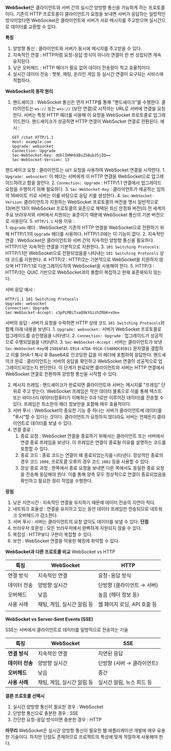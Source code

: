 **WebSocket**은 클라이언트와 서버 간의 실시간 양방향 통신을 가능하게 하는 프로토콜이다. 기존의 HTTP 프로토콜이 클라이언트가 요청을 보내면 서버가 응답하는 일방적인 방식이었다면 WebSocket은 클라이언트와 서버가 서로 메시지를 주고받으며 실시간으로 데이터를 교환할 수 있다.

**특징**
1. 양방향 통신 : 클라이언트와 서버가 동시에 메시지를 주고받을 수 있다.
2. 지속적인 연결 : HTTP처럼 요청-응답 방식이 아니라 연결이 한 번 성립되면 계속 유지된다.
3. 낮은 오버헤드 : HTTP 헤더가 필요 없어 데이터 전송량이 적고 효율적이다.
4. 실시간 데이터 전송 : 챗봇, 채팅, 온라인 게임 등 실시간 연결이 요구되는 서비스에 적합하다.

**WebSocket의 동작 원리**

1. 핸드셰이크 : WebSocket 통신은 먼저 HTTP를 통해 "핸드셰이크"를 수행한다. 클라이언트는 `ws://` 또는 `wss://` (보안 연결)로 시작하는 URL로 서버에 연결을 요청한다. 서버는 특정 HTTP 헤더를 사용해 이 요청을 WebSocket 프로토콜로 업그레이드한다. 핸드셰이크가 성공하면 HTTP 연결이 WebSocket 연결로 전환된다.
예시 :
 ``` http
	GET /chat HTTP/1.1
	Host: example.com
	Upgrade: websocket
	Connection: Upgrade
	Sec-WebSocket-Key: dGhlIHNhbXBsZSBub25jZQ==
	Sec-WebSocket-Version: 13
```
핸드셰이크 요청 : 클라이언트는 `GET` 요청을 사용하여 WebSocket 연결을 시작한다. 
	1. `Upgrade: websocket`: 이 헤더는 서버에게 이 HTTP 연결을 WebSocket으로 업그레이드하려고 함을 알린다.
	2. `Connection: Upgrade` : HTTP/1.1 연결에서 업그레이드 요청을 수행하기 위해 필요하다.
	3. `Sec-WebSocket-Key` : 클라이언트가 제공하는 임의의 16바이트 키로 서버는 이를 바탕으로 응답 키를 생성한다.
	4. `Sec-WebSocket-Version`: 클라이언트가 지원하는 WebSocket 프로토콜의 버전을 명시 일반적으로 13(버전 13이 WebSocket 프로토콜의 표준으로 채택된 최신 안정화 버전)이 전 세계의 주요 브라우저와 서버에서 지원되는 표준이기 때문에 WebSocket 통신의 기본 버전으로 사용된다.
	5.  `HTTP/1.1` 사용 이유 :  
		1. `Upgrade` 헤더 : WebSocket은 기존의 HTTP 연결을 WebSocket으로 전환하기 위해 HTTP/1.1의 `Upgrade` 헤더를 사용하다. HTTP/1.0에는 이 기능이 없다.
		2. 지속적인 연결 : WebSocket은 클라이언트와 서버 간의 지속적인 양방향 통신을 필요하다. HTTP/1.1은 지속적인 연결을 기본적으로 지원한다.
		3. `101 Switching Protocols`: HTTP/1.1은 WebSocket으로 전환되었음을 나타내는 `101 Switching Protocols` 상태 코드를 지원한다.
		4. HTTP/2 : HTTP/2는 기본적으로 WebSocket을 지원하지 않으며 HTTP/1.1로 다운그레이드하여 WebSocket을 사용해야 한다.
		5. HTTP/3 : HTTP/3는 QUIC 기반으로 WebSocket과의 통합이 복잡하고 현재 표준화되지 않는다.


서버 응답 예시 :
``` http
HTTP/1.1 101 Switching Protocols
Upgrade: websocket
Connection: Upgrade
Sec-WebSocket-Accept: s3pPLMBiTxaQ9kYGzzhZRbK+xOo=
```
서버의 응답 : 서버가 요청을 수락하면 HTTP 상태 코드 `101 Switching Protocols`와 함께 아래 내용을 보낸다. 
	1. `Upgrade: websocket` : 서버가 WebSocket 프로토콜로 업그레이드를 승인했음을 나타낸다.
	2. `Connection: Upgrade` : 업그레이드가 성공적으로 수행되었음을 나타낸다.
	3. `Sec-WebSocket-Accept` : 서버는 클라이언트가 보낸 `Sec-WebSocket-Key`에 `258EAFA5-E914-47DA-95CA-C5AB0DC85B11` 문자열을 결합하고 이를 SHA-1 해시 후 Base64로 인코딩한 값을 이 헤더에 포함하여 응답한다.
핸드셰이크 완료 : 클라이언트는 서버의 응답을 확인하고 WebSocket 연결이 성공적으로 업그레이드되었는지 판단한다. 이 단계가 완료되면 클라이언트와 서버는 HTTP 연결에서 WebSocket 연결로 전환하여 양방향 통신을 시작할 수 있다.

2. 메시지 프레임 : 핸드셰이크가 완료되면 클라이언트와 서버는 메시지를 "프레임" 단위로 주고 받는다. WebSocket 프레임은 작은 데이터 블록으로 이를 통해 텍스트 또는 바이너리 데이터(컴퓨터가 이해하는 0과 1로만 이루어진 데이터)를 전송할 수 있다. 프레임은 최소한의 헤더 정보만을 포함해 매우 효율적이다.
3. 서버 푸시 : WebSocket의 중요한 기능 중 하나는 서버가 클라이언트에 데이터를 "푸시"할 수 있다는 것이다. 클라이언트가 요청하지 않더라도 서버는 언제든지 클라이언트로 데이터를 보낼 수 있다.
4. 연결 종료 : 
	1. 종료 요청 : WebSocket 연결을 종료하기 위해서는 클라이언트 또는 서버에서 연결 종료 프레임을 보낸다. 이 프레임은 연결이 종료될 이유를 설명하는 코드를 포함할 수 있다.
	2. 종료 코드 : 종료 코드는 연결이 왜 종료되었는지를 나타낸다. 정상적인 종료의 경우 코드 `1000`, 프로토콜 오류의 경우 코드 `1002` 등을 사용할 수 있다.
	3. 정상 종료 과정 : 한쪽에서 종료 요청을 보내면 다른 쪽에서도 동일한 종료 요청을 전송해 응답해야 한다. 이를 통해 양측 모두 정상적으로 연결이 종료되었음을 확인하고 필요한 정리 작업을 수행한다.

**장점**
1. 낮은 지연시간 : 지속적인 연결을 유지하기 때문에 데이터 전송의 지연이 적다.
2. 네트워크 효율성 : 연결을 유지하고 있는 동안 데이터 프레임만 전송되므로 네트워크 오버헤드가 감소한다.
3. 서버 푸시 : 서버는 클라이언트의 요청 없이도 데이터를 보낼 수 있다.
**단점**
1. 브라우저 호환성 : 모든 브라우저에서 완벽하게 지원되지 않을 수 있다.
2. 복잡성 : HTTP보다 구현이 복잡할 수 있다.
3. 보안 : WebSocket 연결을 악용한 해킹에 취약할 수 있다.

**WebSocket과 다른 프로토콜 비교**
WebSocket vs HTTP

| 특징     | WebSocket        | HTTP               |
| ------ | ---------------- | ------------------ |
| 연결 방식  | 지속적인 연결          | 요청-응답 방식           |
| 데이터 전송 | 양방향 실시간          | 단방향 (클라이언트 → 서버)   |
| 오버헤드   | 낮음               | 높음 (헤더 정보 등)       |
| 사용 사례  | 채팅, 게임, 실시간 알림 등 | 웹 페이지 로딩, API 호출 등 |
|        |                  |                    |
 **WebSocket vs Server-Sent Events (SSE)**

SSE는 서버에서 클라이언트로 데이터를 일방적으로 전송하는 기술

| 특징         | WebSocket        | SSE              |
| ---------- | ---------------- | ---------------- |
| **연결 방식**  | 지속적인 연결          | 지연된 응답           |
| **데이터 전송** | 양방향 실시간          | 단방향 (서버 → 클라이언트) |
| **오버헤드**   | 낮음               | 중간               |
| **사용 사례**  | 채팅, 게임, 실시간 알림 등 | 실시간 알림, 뉴스 피드 등  |


**결론 프로토콜 선택시** 
1. 실시간 양방향 통신이 필요한 경우 : WebSocket
2. 단방향 통신으로 충분한 경우 : SSE
3. 간단한 요청-응답 방식이면 충분한 경우 : HTTP

**마무리**
WebSocket은 실시간 양방향 통신이 필요한 웹 애플리케이션 개발에 매우 유용한 기술이다. 하지만 단점도 존재하므로 프로젝트의 특성에 맞게 적절하게 사용해야 한다.